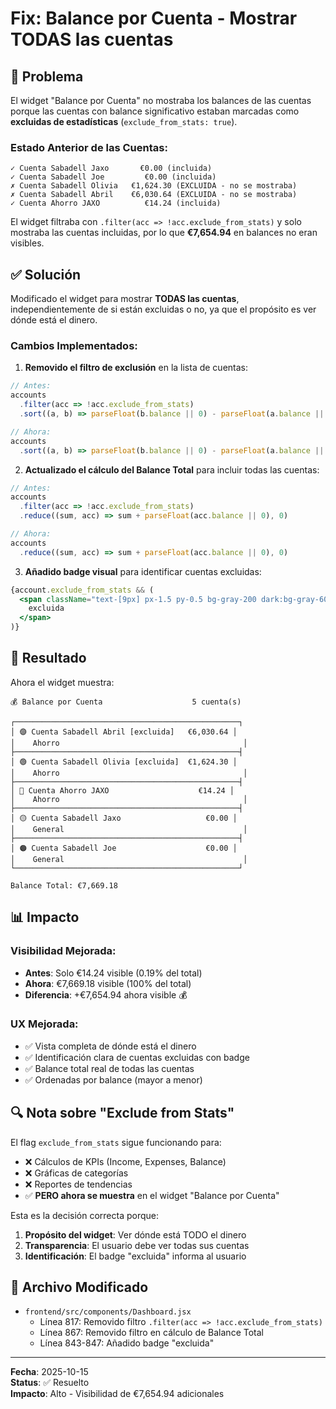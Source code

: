 # Fix: Balance por Cuenta - Mostrar TODAS las cuentas

## 🐛 Problema

El widget "Balance por Cuenta" no mostraba los balances de las cuentas porque las cuentas con balance significativo estaban marcadas como **excluidas de estadísticas** (`exclude_from_stats: true`).

### Estado Anterior de las Cuentas:
```
✓ Cuenta Sabadell Jaxo       €0.00 (incluida)
✓ Cuenta Sabadell Joe         €0.00 (incluida)
✗ Cuenta Sabadell Olivia   €1,624.30 (EXCLUIDA - no se mostraba)
✗ Cuenta Sabadell Abril    €6,030.64 (EXCLUIDA - no se mostraba)
✓ Cuenta Ahorro JAXO          €14.24 (incluida)
```

El widget filtraba con `.filter(acc => !acc.exclude_from_stats)` y solo mostraba las cuentas incluidas, por lo que **€7,654.94** en balances no eran visibles.

## ✅ Solución

Modificado el widget para mostrar **TODAS las cuentas**, independientemente de si están excluidas o no, ya que el propósito es ver dónde está el dinero.

### Cambios Implementados:

1. **Removido el filtro de exclusión** en la lista de cuentas:
```javascript
// Antes:
accounts
  .filter(acc => !acc.exclude_from_stats)
  .sort((a, b) => parseFloat(b.balance || 0) - parseFloat(a.balance || 0))

// Ahora:
accounts
  .sort((a, b) => parseFloat(b.balance || 0) - parseFloat(a.balance || 0))
```

2. **Actualizado el cálculo del Balance Total** para incluir todas las cuentas:
```javascript
// Antes:
accounts
  .filter(acc => !acc.exclude_from_stats)
  .reduce((sum, acc) => sum + parseFloat(acc.balance || 0), 0)

// Ahora:
accounts
  .reduce((sum, acc) => sum + parseFloat(acc.balance || 0), 0)
```

3. **Añadido badge visual** para identificar cuentas excluidas:
```jsx
{account.exclude_from_stats && (
  <span className="text-[9px] px-1.5 py-0.5 bg-gray-200 dark:bg-gray-600 text-gray-600 dark:text-gray-300 rounded">
    excluida
  </span>
)}
```

## 🎨 Resultado

Ahora el widget muestra:

```
💰 Balance por Cuenta                    5 cuenta(s)

┌──────────────────────────────────────────────────┐
│ 🟣 Cuenta Sabadell Abril [excluida]   €6,030.64 │
│    Ahorro                                         │
├──────────────────────────────────────────────────┤
│ 🟢 Cuenta Sabadell Olivia [excluida]  €1,624.30 │
│    Ahorro                                         │
├──────────────────────────────────────────────────┤
│ 🔵 Cuenta Ahorro JAXO                    €14.24 │
│    Ahorro                                         │
├──────────────────────────────────────────────────┤
│ 🟡 Cuenta Sabadell Jaxo                   €0.00 │
│    General                                        │
├──────────────────────────────────────────────────┤
│ 🟠 Cuenta Sabadell Joe                    €0.00 │
│    General                                        │
└──────────────────────────────────────────────────┘

Balance Total: €7,669.18
```

## 📊 Impacto

### Visibilidad Mejorada:
- **Antes**: Solo €14.24 visible (0.19% del total)
- **Ahora**: €7,669.18 visible (100% del total)
- **Diferencia**: +€7,654.94 ahora visible 💰

### UX Mejorada:
- ✅ Vista completa de dónde está el dinero
- ✅ Identificación clara de cuentas excluidas con badge
- ✅ Balance total real de todas las cuentas
- ✅ Ordenadas por balance (mayor a menor)

## 🔍 Nota sobre "Exclude from Stats"

El flag `exclude_from_stats` sigue funcionando para:
- ❌ Cálculos de KPIs (Income, Expenses, Balance)
- ❌ Gráficas de categorías
- ❌ Reportes de tendencias
- ✅ **PERO ahora se muestra** en el widget "Balance por Cuenta"

Esta es la decisión correcta porque:
1. **Propósito del widget**: Ver dónde está TODO el dinero
2. **Transparencia**: El usuario debe ver todas sus cuentas
3. **Identificación**: El badge "excluida" informa al usuario

## 🚀 Archivo Modificado

- `frontend/src/components/Dashboard.jsx`
  - Línea 817: Removido filtro `.filter(acc => !acc.exclude_from_stats)`
  - Línea 867: Removido filtro en cálculo de Balance Total
  - Línea 843-847: Añadido badge "excluida"

---

**Fecha**: 2025-10-15  
**Status**: ✅ Resuelto  
**Impacto**: Alto - Visibilidad de €7,654.94 adicionales



